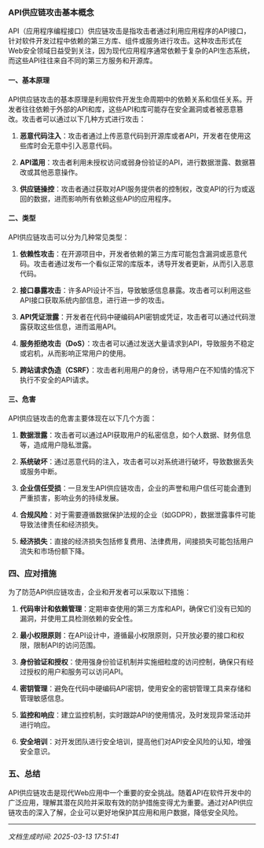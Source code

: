 ### API供应链攻击基本概念

API（应用程序编程接口）供应链攻击是指攻击者通过利用应用程序的API接口，针对软件开发过程中依赖的第三方库、组件或服务进行攻击。这种攻击形式在Web安全领域日益受到关注，因为现代应用程序通常依赖于复杂的API生态系统，而这些API往往来自不同的第三方服务和开源库。

#### 一、基本原理

API供应链攻击的基本原理是利用软件开发生命周期中的依赖关系和信任关系。开发者往往依赖于外部的API和库，这些API和库可能存在安全漏洞或者被恶意篡改。攻击者可以通过以下几种方式进行攻击：

1. **恶意代码注入**：攻击者通过上传恶意代码到开源库或者API，开发者在使用这些库时会无意中引入恶意代码。
  
2. **API滥用**：攻击者利用未授权访问或弱身份验证的API，进行数据泄露、数据篡改或其他恶意操作。

3. **供应链操控**：攻击者通过获取对API服务提供者的控制权，改变API的行为或返回的数据，进而影响所有依赖这些API的应用程序。

#### 二、类型

API供应链攻击可以分为几种常见类型：

1. **依赖性攻击**：在开源项目中，开发者依赖的第三方库可能包含漏洞或恶意代码。攻击者通过发布一个看似正常的库版本，诱导开发者更新，从而引入恶意代码。

2. **接口暴露攻击**：许多API设计不当，导致敏感信息暴露。攻击者可以利用这些API接口获取系统内部信息，进行进一步的攻击。

3. **API凭证泄露**：开发者在代码中硬编码API密钥或凭证，攻击者可以通过代码泄露获取这些信息，进而滥用API。

4. **服务拒绝攻击（DoS）**：攻击者可以通过发送大量请求到API，导致服务不稳定或宕机，从而影响正常用户的使用。

5. **跨站请求伪造（CSRF）**：攻击者利用用户的身份，诱导用户在不知情的情况下执行不安全的API请求。

#### 三、危害

API供应链攻击的危害主要体现在以下几个方面：

1. **数据泄露**：攻击者可以通过API获取用户的私密信息，如个人数据、财务信息等，造成用户隐私泄露。

2. **系统破坏**：通过恶意代码的注入，攻击者可以对系统进行破坏，导致数据丢失或服务中断。

3. **企业信任受损**：一旦发生API供应链攻击，企业的声誉和用户信任可能会遭到严重损害，影响业务的持续发展。

4. **合规风险**：对于需要遵循数据保护法规的企业（如GDPR），数据泄露事件可能导致法律责任和经济损失。

5. **经济损失**：直接的经济损失包括修复费用、法律费用，间接损失可能包括用户流失和市场份额下降。

### 四、应对措施

为了防范API供应链攻击，企业和开发者可以采取以下措施：

1. **代码审计和依赖管理**：定期审查使用的第三方库和API，确保它们没有已知的漏洞，并使用工具检测依赖的安全性。

2. **最小权限原则**：在API设计中，遵循最小权限原则，只开放必要的接口和权限，限制API的访问范围。

3. **身份验证和授权**：使用强身份验证机制并实施细粒度的访问控制，确保只有经过授权的用户和服务可以访问API。

4. **密钥管理**：避免在代码中硬编码API密钥，使用安全的密钥管理工具来存储和管理敏感信息。

5. **监控和响应**：建立监控机制，实时跟踪API的使用情况，及时发现异常活动并进行响应。

6. **安全培训**：对开发团队进行安全培训，提高他们对API安全风险的认知，增强安全意识。

### 五、总结

API供应链攻击是现代Web应用中一个重要的安全挑战。随着API在软件开发中的广泛应用，理解其潜在风险并采取有效的防护措施变得尤为重要。通过对API供应链攻击的深入了解，企业可以更好地保护其应用和用户数据，降低安全风险。

---

*文档生成时间: 2025-03-13 17:51:41*












